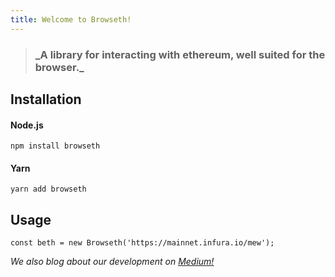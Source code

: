 ```yaml
---
title: Welcome to Browseth!
---
```


> <h3>_A library for interacting with ethereum, well suited for the browser._</h3>

## Installation

#### Node.js

`npm install browseth`

#### Yarn

`yarn add browseth`

## Usage

`const beth = new Browseth('https://mainnet.infura.io/mew');`

_We also blog about our development on
[Medium!](https://medium.com/buyethdomains/introducing-browseth-a-new-library-for-interacting-with-ethereum-795d18e7b87d)_

<!-- 
Documentation may end up migrating over to NPM, and this site may be used mainly
as an overview of the "Big Picture" for why you'd want to use Browseth in your
ethereum app.

https://www.npmjs.com/package/browseth -->

<!-- ### Browseth vs. Web3 and Ethersjs -->
